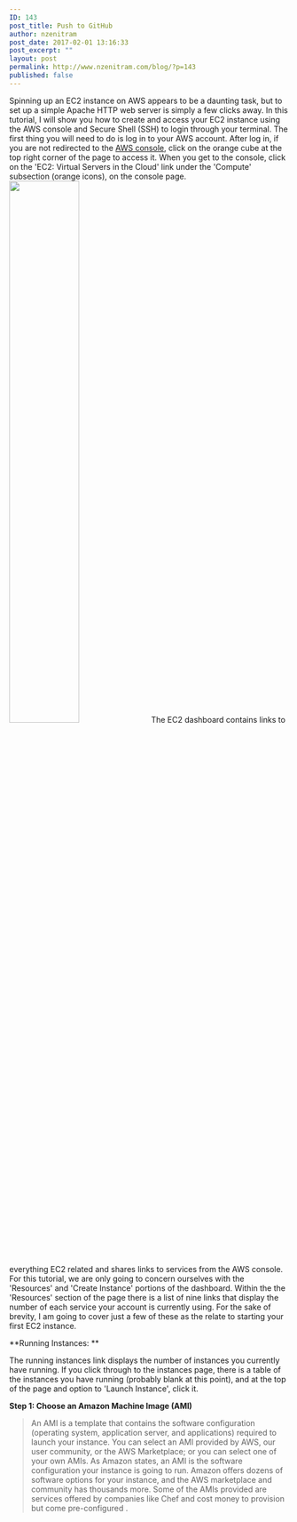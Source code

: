```yaml
---
ID: 143
post_title: Push to GitHub
author: nzenitram
post_date: 2017-02-01 13:16:33
post_excerpt: ""
layout: post
permalink: http://www.nzenitram.com/blog/?p=143
published: false
---
```

Spinning up an EC2 instance on AWS appears to be a daunting task, but to set up a simple Apache HTTP web server is simply a few clicks away. In this tutorial, I will show you how to create and access your EC2 instance using the AWS console and Secure Shell (SSH) to login through your terminal. The first thing you will need to do is log in to your AWS account. After log in, if you are not redirected to the [AWS console][1], click on the orange cube at the top right corner of the page to access it. When you get to the console, click on the 'EC2: Virtual Servers in the Cloud' link under the 'Compute' subsection (orange icons), on the console page.<img class="size-medium alignright" src="https://s3-us-west-1.amazonaws.com/nzenitramwp/Screen+Shot+2016-12-04+at+12.53.05+PM.png" alt="" width="50%" height="50%" /> The EC2 dashboard contains links to everything EC2 related and shares links to services from the AWS console. For this tutorial, we are only going to concern ourselves with the 'Resources' and 'Create Instance' portions of the dashboard. Within the the 'Resources' section of the page there is a list of nine links that display the number of each service your account is currently using. For the sake of brevity, I am going to cover just a few of these as the relate to starting your first EC2 instance.

**Running Instances: **

The running instances link displays the number of instances you currently have running. If you click through to the instances page, there is a table of the instances you have running (probably blank at this point), and at the top of the page and option to 'Launch Instance', click it.

**Step 1: Choose an Amazon Machine Image (AMI)**

> An AMI is a template that contains the software configuration (operating system, application server, and applications) required to launch your instance. You can select an AMI provided by AWS, our user community, or the AWS Marketplace; or you can select one of your own AMIs.
As Amazon states, an AMI is the software configuration your instance is going to run. Amazon offers dozens of software options for your instance, and the AWS marketplace and community has thousands more. Some of the AMIs provided are services offered by companies like Chef and cost money to provision but come pre-configured .

 [1]: https://s3-us-west-1.amazonaws.com/nzenitramwp/Screen+Shot+2016-11-27+at+4.35.44+PM.png